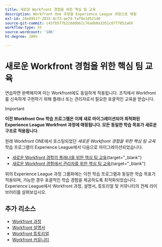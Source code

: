 ```yaml
---
title: 새로운 Workfront 경험을 위한 핵심 팀 교육
description: Workfront One 과정을 Experience League 과정으로 매핑
exl-id: 18e89517-2835-4cf3-ae7d-7af9e1d52140
source-git-commit: c43fb577b22dddb61c76adb0a3351c0777852a69
workflow-type: ht
source-wordcount: '186'
ht-degree: 100%

---
```


# 새로운 Workfront 경험을 위한 핵심 팀 교육

연습하면 완벽해지며 이는 Workfront에도 동일하게 적용됩니다. 조직에서 Workfront를 신속하게 구현하기 위해 플래너 또는 관리자로서 필요한 포괄적인 교육을 받습니다.

>[!IMPORTANT]
>
>**이전 Workfront One 학습 프로그램은 이제 새로 마이그레이션되어 최적화된 Experience League Workfront 과정에 매핑됩니다.  모든 동일한 학습 목표가 새로운 구조로 적용됩니다**.

원래 Workfront ONE에서 호스팅되었던 *새로운 Workfront 경험을 위한 핵심 팀 교육* 학습 프로그램이 Experience League에서 다음으로 마이그레이션되었습니다.

* [새로운 Workfront 경험의 플래너를 위한 핵심 팀 교육](core-team-training-program-for-planners.md){target="_blank"}
* [새로운 Workfront 경험에서 관리자를 위한 핵심 팀 교육](core-team-training-program-for-administrators.md){target="_blank"}

위의 Experience League 과정 그룹화에는 이전 학습 프로그램과 동일한 학습 목표가 적용되며, 가능한 경우 포괄적인 학습 경험을 제공하도록 최적화되었습니다.  Experience League에서 Workfront 과정, 설명서, 튜토리얼 및 커뮤니티의 전체 라이브러리를 살펴보십시오.

## 추가 리소스

* [Workfront 과정](https://experienceleague.adobe.com/?lang=en&amp;Solution=Workfront#courses)
* [Workfront 설명서](https://experienceleague.adobe.com/docs/workfront.html)
* [Workfront 튜토리얼](https://experienceleague.adobe.com/docs/workfront-learn/tutorials-workfront/home.html)
* [Workfront 커뮤니티](https://experienceleaguecommunities.adobe.com/t5/workfront/ct-p/workfront)
